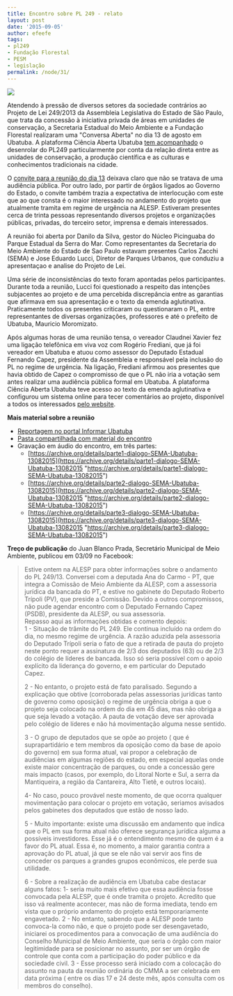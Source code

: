 ```yaml
---
title: Encontro sobre PL 249 - relato
layout: post
date: '2015-09-05'
author: efeefe
tags:
- pl249
- Fundação Florestal
- PESM
- legislação
permalink: /node/31/
---
```


![](../sites/cienciaaberta.ubatuba.cc/files/images/IMG_2044(1).JPG)

Atendendo à pressão de diversos setores da sociedade contrários ao Projeto de Lei 249/2013 da Assembleia Legislativa do Estado de São Paulo, que trata da concessão à iniciativa privada de áreas em unidades de conservação, a Secretaria Estadual do Meio Ambiente e a Fundação Florestal realizaram uma "Conversa Aberta" no dia 13 de agosto em Ubatuba. A plataforma Ciência Aberta Ubatuba [tem acompanhado](../tags/pl249.html "../tags/pl249.html") o desenrolar do PL249 particularmente por conta da relação direta entre as unidades de conservação, a produção científica e as culturas e conhecimentos tradicionais na cidade.

O [convite para a reunião do dia 13](../blog/1508/pl-249-sendo-discutido-em-ubatuba.html "../blog/1508/pl-249-sendo-discutido-em-ubatuba.html") deixava claro que não se tratava de uma audiência pública. Por outro lado, por partir de órgãos ligados ao Governo do Estado, o convite também trazia a expectativa de interlocução com este que ao que consta é o maior interessado no andamento do projeto que atualmente tramita em regime de urgência na ALESP. Estiveram presentes cerca de trinta pessoas representando diversos projetos e organizações públicas, privadas, do terceiro setor, imprensa e demais interessados.

A reunião foi aberta por Danilo da Silva, gestor do Núcleo Picinguaba do Parque Estadual da Serra do Mar. Como representantes da Secretaria do Meio Ambiente do Estado de Sao Paulo estavam presentes Carlos Zacchi (SEMA) e Jose Eduardo Lucci, Diretor de Parques Urbanos, que conduziu a apresentaçao e analise do Projeto de Lei.

Uma série de inconsistências do texto foram apontadas pelos participantes. Durante toda a reunião, Lucci foi questionado a respeito das intenções subjacentes ao projeto e de uma percebida discrepância entre as garantias que afirmava em sua apresentação e o texto da emenda aglutinativa. Praticamente todos os presentes criticaram ou questionaram o PL, entre representantes de diversas organizações, professores e até o prefeito de Ubatuba, Mauricio Moromizato.

Após algumas horas de uma reunião tensa, o vereador Claudnei Xavier fez uma ligação telefônica em viva voz com Rogério Frediani, que já foi vereador em Ubatuba e atuou como assessor do Deputado Estadual Fernando Capez, presidente da Assembleia e responsável pela inclusão do PL no regime de urgência. Na ligação, Frediani afirmou aos presentes que havia obtido de Capez o compromisso de que o PL não iria a votação sem antes realizar uma audiência pública formal em Ubatuba. A plataforma Ciência Aberta Ubatuba teve acesso ao texto da emenda aglutinativa e configurou um sistema online para tecer comentários ao projeto, disponível a todos os interessados [pelo website](../consulta/pl249-emenda-aglutinativa.html "../consulta/pl249-emenda-aglutinativa.html").

**Mais material sobre a reunião**

* [Reportagem no portal Informar Ubatuba](http://www.informarubatuba.com/#!reunio-pl-249-15-/cyey "http://www.informarubatuba.com/#!reunio-pl-249-15-/cyey")
* [Pasta compartilhada com material do encontro](http://bit.ly/1NMZIWD "http://bit.ly/1NMZIWD")
* Gravação em áudio do encontro, em três partes:
  + [https://archive.org/details/parte1-dialogo-SEMA-Ubatuba-13082015](https://archive.org/details/parte1-dialogo-SEMA-Ubatuba-13082015 "https://archive.org/details/parte1-dialogo-SEMA-Ubatuba-13082015")
  + [https://archive.org/details/parte2-dialogo-SEMA-Ubatuba-13082015](https://archive.org/details/parte2-dialogo-SEMA-Ubatuba-13082015 "https://archive.org/details/parte2-dialogo-SEMA-Ubatuba-13082015")
  + [https://archive.org/details/parte3-dialogo-SEMA-Ubatuba-13082015](https://archive.org/details/parte3-dialogo-SEMA-Ubatuba-13082015 "https://archive.org/details/parte3-dialogo-SEMA-Ubatuba-13082015")

**Treço de publicação** do Juan Blanco Prada, Secretário Municipal de Meio Ambiente, publicou em 03/09 no Facebook:

> Estive ontem na ALESP para obter informações sobre o andamento do PL 249/13. Conversei com a deputada Ana do Carmo - PT, que integra a Comissão de Meio Ambiente da ALESP, com a assessoria jurídica da bancada do PT, e estive no gabinete do Deputado Roberto Trípoli (PV), que preside a Comissão. Devido a outros compromissos, não pude agendar encontro com o Deputado Fernando Capez (PSDB), presidente da ALESP, ou sua assessoria.  
> Repasso aqui as informações obtidas e comento depois:  
> 1 - Situação de trâmite do PL 249. Ele continua incluído na ordem do dia, no mesmo regime de urgência. A razão aduzida pela assessoria do Deputado Trípoli seria o fato de que a retirada de pauta do projeto neste ponto requer a assinatura de 2/3 dos deputados (63) ou de 2/3 do colégio de líderes de bancada. Isso só seria possível com o apoio explícito da liderança do governo, e em particular do Deputado Capez.
>
> 2 - No entanto, o projeto está de fato paralisado. Segundo a explicação que obtive (corroborada pelas assessorias jurídicas tanto de governo como oposição) o regime de urgência obriga a que o projeto seja colocado na ordem do dia em 45 dias, mas não obriga a que seja levado a votação. A pauta de votação deve ser aprovada pelo colégio de líderes e não há movimentação alguma nesse sentido.
>
> 3 - O grupo de deputados que se opõe ao projeto ( que é suprapartidário e tem membros da oposição como da base de apoio do governo) em sua forma atual, vai propor a celebração de audiências em algumas regiões do estado, em especial aquelas onde existe maior concentração de parques, ou onde a concessão gere mais impacto (casos, por exemplo, do Litoral Norte e Sul, a serra da Mantiqueira, a região da Cantareira, Alto Tietê, e outros locais).
>
> 4- No caso, pouco provável neste momento, de que ocorra qualquer movimentação para colocar o projeto em votação, seriamos avisados pelos gabinetes dos deputados que estão de nosso lado.
>
> 5 - Muito importante: existe uma discussão em andamento que indica que o PL em sua forma atual não oferece segurança jurídica alguma a possíveis investidores. Esse já é o entendimento mesmo de quem é a favor do PL atual. Essa é, no momento, a maior garantia contra a aprovação do PL atual, já que se ele não vai servir aos fins de conceder os parques a grandes grupos econômicos, ele perde sua utilidade.
>
> 6 - Sobre a realização de audiência em Ubatuba cabe destacar alguns fatos: 1- seria muito mais efetivo que essa audiência fosse convocada pela ALESP, que é onde tramita o projeto. Acredito que isso vá realmente acontecer, mas não de forma imediata, tendo em vista que o próprio andamento do projeto está temporariamente engavetado. 2 - No entanto, sabendo que a ALESP pode tanto convoca-la como não, e que o projeto pode ser desengavetado, iniciarei os procedimentos para a convocação de uma audiência do Conselho Municipal de Meio Ambiente, que seria o órgão com maior legitimidade para se posicionar no assunto, por ser um órgão de controle que conta com a participação do poder público e da sociedade civil. 3 - Esse processo será iniciado com a colocação do assunto na pauta da reunião ordinária do CMMA a ser celebrada em data próxima ( entre os dias 17 e 24 deste mês, após consulta com os membros do conselho).